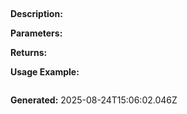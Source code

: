 
## 

**Description:** 

**Parameters:**


**Returns:** 

**Usage Example:**
```typescript

```

**Generated:** 2025-08-24T15:06:02.046Z
